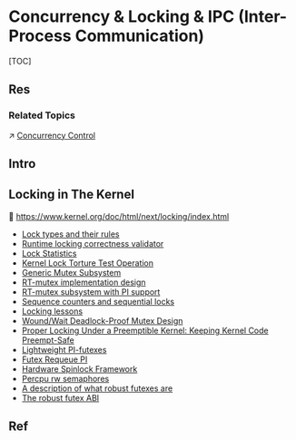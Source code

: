 # Concurrency & Locking & IPC (Inter-Process Communication)

[TOC]



## Res
### Related Topics
↗ [Concurrency Control](../../../../../👷🏾‍♂️%20Computer%20System/Operating%20System%20&%20OS%20Kernel%20(Theory%20Part)/OS%20Processes%20&%20Automata%20Management%20(CPU%20+%20Main%20Memory%20Resource)/Concurrency%20Control/Concurrency%20Control.md)



## Intro



## Locking in The Kernel
📂 https://www.kernel.org/doc/html/next/locking/index.html
- [Lock types and their rules](https://www.kernel.org/doc/html/next/locking/locktypes.html)
- [Runtime locking correctness validator](https://www.kernel.org/doc/html/next/locking/lockdep-design.html)
- [Lock Statistics](https://www.kernel.org/doc/html/next/locking/lockstat.html)
- [Kernel Lock Torture Test Operation](https://www.kernel.org/doc/html/next/locking/locktorture.html)
- [Generic Mutex Subsystem](https://www.kernel.org/doc/html/next/locking/mutex-design.html)
- [RT-mutex implementation design](https://www.kernel.org/doc/html/next/locking/rt-mutex-design.html)
- [RT-mutex subsystem with PI support](https://www.kernel.org/doc/html/next/locking/rt-mutex.html)
- [Sequence counters and sequential locks](https://www.kernel.org/doc/html/next/locking/seqlock.html)
- [Locking lessons](https://www.kernel.org/doc/html/next/locking/spinlocks.html)
- [Wound/Wait Deadlock-Proof Mutex Design](https://www.kernel.org/doc/html/next/locking/ww-mutex-design.html)
- [Proper Locking Under a Preemptible Kernel: Keeping Kernel Code Preempt-Safe](https://www.kernel.org/doc/html/next/locking/preempt-locking.html)
- [Lightweight PI-futexes](https://www.kernel.org/doc/html/next/locking/pi-futex.html)
- [Futex Requeue PI](https://www.kernel.org/doc/html/next/locking/futex-requeue-pi.html)
- [Hardware Spinlock Framework](https://www.kernel.org/doc/html/next/locking/hwspinlock.html)
- [Percpu rw semaphores](https://www.kernel.org/doc/html/next/locking/percpu-rw-semaphore.html)
- [A description of what robust futexes are](https://www.kernel.org/doc/html/next/locking/robust-futexes.html)
- [The robust futex ABI](https://www.kernel.org/doc/html/next/locking/robust-futex-ABI.html)



## Ref
